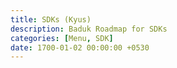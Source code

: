 ```yaml
---
title: SDKs (Kyus)
description: Baduk Roadmap for SDKs
categories: [Menu, SDK]
date: 1700-01-02 00:00:00 +0530
---
```


